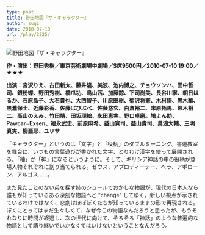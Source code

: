 ```yaml
---
type: post
title: 野田地図『ザ・キャラクター』
author: sugi
date: 2010-07-10
url: /play/2225/
---
```

<img src="/images/play/20100710.jpg" alt="野田地図『ザ・キャラクター』" class="alignleft" />

**作・演出：野田秀樹／東京芸術劇場中劇場／S席9500円／2010-07-10 19:00／★★★**

**出演：宮沢りえ、古田新太、藤井隆、美波、池内博之、チョウソンハ、田中哲司、銀粉蝶、野田秀樹、橋爪功、鳥山茜、加藤諒、下司尚美、長谷川寧、朝日はるか、石原晶子、大石貴也、大西智子、川原田樹、菊沢将憲、木村悟、黒木華、黒瀧保士、近藤彩香、佐藤ばびぶべ、佐藤悠玄、白倉裕二、末原拓馬、鈴木裕二、高山のえみ、竹田靖、田坂理絵、永田恵実、野口卓磨。鳩よん助、Pawcar=Exsen、福永武史、前原麻希、益山寛司、益山貴司、萬浪大輔、三明真実、柳亜耶、ユリサ**

「キャラクター」というのは「文字」と「役柄」のダブルミーニング。書道教室を舞台に、いつもの言葉遊びが書かれた文字、とりわけ漢字を使って展開される。「袖」が「神」になるというように。そして、ギリシア神話の中の役柄が登場人物それぞれに割り当てられる。ゼウス、アプロディーテー、ヘラ、アポローン、アルゴス......。

まだ見たことのない弟を探す姉のシュールでおかしな物語が、現代の日本人なら誰もが知っているある深刻な物語へと "change" してゆく。新しい視点が示されているわけではなく、悲劇はほぼぼくたちが知っているままの形で再現される。ぼくにとってはまだ生々しくて、なぜ今この物語なんだろうと思ったが、もうそれなりに時間が経過し、次の世代に向けて、そろそろ「神話」のような普遍的な物語として語り継いでいかなくてはいけないということなんだろう。
